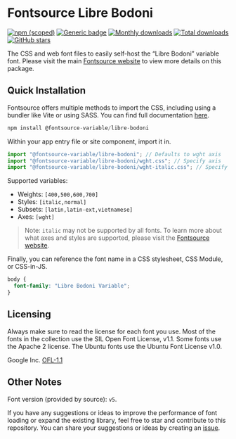 # Fontsource Libre Bodoni

[![npm (scoped)](https://img.shields.io/npm/v/@fontsource-variable/libre-bodoni?color=brightgreen)](https://www.npmjs.com/package/@fontsource-variable/libre-bodoni) [![Generic badge](https://img.shields.io/badge/fontsource-passing-brightgreen)](https://github.com/fontsource/fontsource) [![Monthly downloads](https://badgen.net/npm/dm/@fontsource-variable/libre-bodoni)](https://github.com/fontsource/fontsource) [![Total downloads](https://badgen.net/npm/dt/@fontsource-variable/libre-bodoni)](https://github.com/fontsource/fontsource) [![GitHub stars](https://img.shields.io/github/stars/fontsource/fontsource.svg?style=social&label=Star)](https://github.com/fontsource/fontsource/stargazers)

The CSS and web font files to easily self-host the “Libre Bodoni” variable font. Please visit the main [Fontsource website](https://fontsource.org/fonts/libre-bodoni) to view more details on this package.

## Quick Installation

Fontsource offers multiple methods to import the CSS, including using a bundler like Vite or using SASS. You can find full documentation [here](https://fontsource.org/docs/getting-started/introduction).

```javascript
npm install @fontsource-variable/libre-bodoni
```

Within your app entry file or site component, import it in.

```javascript
import "@fontsource-variable/libre-bodoni"; // Defaults to wght axis
import "@fontsource-variable/libre-bodoni/wght.css"; // Specify axis
import "@fontsource-variable/libre-bodoni/wght-italic.css"; // Specify axis and style
```

Supported variables:
- Weights: `[400,500,600,700]`
- Styles: `[italic,normal]`
- Subsets: `[latin,latin-ext,vietnamese]`
- Axes: `[wght]`

> Note: `italic` may not be supported by all fonts. To learn more about what axes and styles are supported, please visit the [Fontsource website](https://fontsource.org/fonts/libre-bodoni).

Finally, you can reference the font name in a CSS stylesheet, CSS Module, or CSS-in-JS.

```css
body {
  font-family: "Libre Bodoni Variable";
}
```

## Licensing
Always make sure to read the license for each font you use. Most of the fonts in the collection use the SIL Open Font License, v1.1. Some fonts use the Apache 2 license. The Ubuntu fonts use the Ubuntu Font License v1.0.

Google Inc.
[OFL-1.1](http://scripts.sil.org/OFL)

## Other Notes
Font version (provided by source): `v5`.

If you have any suggestions or ideas to improve the performance of font loading or expand the existing library, feel free to star and contribute to this repository. You can share your suggestions or ideas by creating an [issue](https://github.com/fontsource/fontsource/issues).